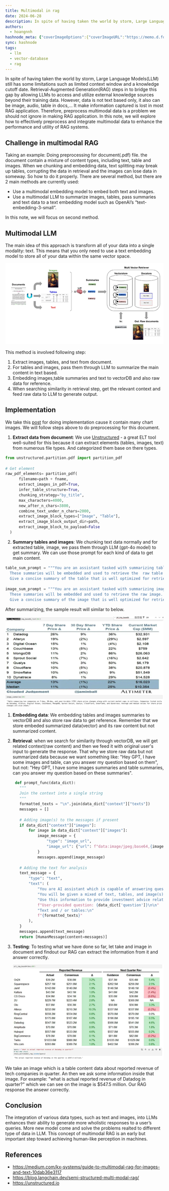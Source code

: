 ```yaml
---
title: Multimodal in rag
date: 2024-06-28
description: In spite of having taken the world by storm, Large Language Models(LLM) still has some limitations such as limited context window and a knowledge cutoff date. Retrieval-Augmented Generation(RAG) steps in to bridge this gap by allowing LLMs to access and utilize external knowledge sources beyond their training data. However, data is not text based only, it also can be image, audio, table in docs,...
authors:
  - hoangnnh
hashnode_meta: {"coverImageOptions":{"coverImageURL":"https://memo.d.foundation/playground/ai/building-llm-system/assets/multimodal-in-rag-multimodel-llm.webp"},"id":"670f4d4ad8a3cebb1d59a8a5","slug":"multimodal-in-rag"}
sync: hashnode
tags:
  - llm
  - vector-database
  - rag
---
```


In spite of having taken the world by storm, Large Language Models(LLM) still has some limitations such as limited context window and a knowledge cutoff date. Retrieval-Augmented Generation(RAG) steps in to bridge this gap by allowing LLMs to access and utilize external knowledge sources beyond their training data. However, data is not text based only, it also can be image, audio, table in docs,... It make information captured is lost in most RAG application. Therefore, preprocess multimodal data is a problem we should not ignore in making RAG application. In this note, we will explore how to effectively preprocess and integrate multimodal data to enhance the performance and utility of RAG systems.

## Challenge in multimodal RAG

Taking an example: Doing preprocessing for document(.pdf) file. the document contain a mixture of content types, including text, table and images. When we chunking and embedding data, text splitting may break up tables, corrupting the data in retrieval and the images can lose data in someway. So how to do it properly. There are several method, but there are 2 main methods are currently used:

- Use a multimodal embedding model to embed both text and images.
- Use a multimodal LLM to summarize images, tables, pass summaries and text data to a text embedding model such as OpenAI’s “text-embedding-3-small”.

In this note, we will focus on second method.

## Multimodal LLM

The main idea of this approach is transform all of your data into a single modality: text. This means that you only need to use a text embedding model to store all of your data within the same vector space.

![](assets/multimodal-in-rag-multimodel-llm.webp)

This method is involved following step:

1. Extract images, tables, and text from document.
2. For tables and images, pass them through LLM to summarize the main content in text based.
3. Embedding images,table summaries and text to vectorDB and also raw data for reference.
4. When searching similarity in retrieval step, get the relevant context and feed raw data to LLM to generate output.

## Implementation

We take this [post](https://cloudedjudgement.substack.com/p/clouded-judgement-111023) for doing implementation cause it contain many chart images. We will follow steps above to do preprocessing for this document.

1. **Extract data from document**: We use [Unstructured](https://unstructured.io/) - a great ELT tool well-suited for this because it can extract elements (tables, images, text) from numerous file types. And categorized them base on there types.

```python
from unstructured.partition.pdf import partition_pdf

# Get element
raw_pdf_elements= partition_pdf(
      filename=path + fname,
      extract_images_in_pdf=True,
      infer_table_structure=True,
      chunking_strategy="by_title",
      max_characters=4000,
      new_after_n_chars=3800,
      combine_text_under_n_chars=2000,
      extract_image_block_types=["Image", "Table"],
      extract_image_block_output_dir=path,
      extract_image_block_to_payload=False
  )
```

2. **Summary tables and images**: We chunking text data normally and for extracted table, image, we pass them through LLM (gpt-4o model) to get summary. We can use those prompt for each kind of data to get main content.

```python
table_sum_prompt = """You are an assistant tasked with summarizing tables for retrieval. \
  These summaries will be embedded and used to retrieve the  raw table elements. \
  Give a concise summary of the table that is well optimized for retrieval. Table: {element} """

image_sum_prompt = """You are an assistant tasked with summarizing images for retrieval. \
  These summaries will be embedded and used to retrieve the raw image. \
  Give a concise summary of the image that is well optimized for retrieval."""
```

After summarizing, the sample result will similar to below.

![](assets/multimodal-in-rag-img-summary.webp)

1. **Embedding data**: We embedding tables and images summaries to vectorDB and also store raw data to get reference. Remember that we store embeded summarized data(vector) and its raw content but not summarized content.

2. **Retrieval**: when we search for similarity through vectorDB, we will get related context(raw content) and then we feed it with original user's input to generate the response. That why we store raw data but not summarized data because we want something like: "Hey GPT, I have some images and table, can you answer my question based on them", but not: "Hey GPT, I have some images summaries and table summaries, can you answer my question based on these summaries".

   ```python
    def prompt_func(data_dict):
      """
      Join the context into a single string
      """
      formatted_texts = "\n".join(data_dict["context"]["texts"])
      messages = []

      # Adding image(s) to the messages if present
      if data_dict["context"]["images"]:
          for image in data_dict["context"]["images"]:
              image_message = {
                  "type": "image_url",
                  "image_url": {"url": f"data:image/jpeg;base64,{image}"},
              }
              messages.append(image_message)

      # Adding the text for analysis
      text_message = {
          "type": "text",
          "text": (
              "You are AI assistant which is capable of answering questions.\n"
              "You will be given a mixed of text, tables, and image(s) usually of charts or graphs.\n"
              "Use this information to provide investment advice related to the user question but keep answer clean and understandable. \n"
              f"User-provided question: {data_dict['question']}\n\n"
              "Text and / or tables:\n"
              f"{formatted_texts}"
          ),
      }
      messages.append(text_message)
      return [HumanMessage(content=messages)]
   ```

3. **Testing**: To testing what we have done so far, let take and image in document and findout our RAG can extract the information from it and answer correctly.

   ![](assets/multimodal-in-rag-testing.webp)

We take an image which is a table content data about reported revenue of tech companies in quarter. An then we ask some information inside that image. For example: "what is actual reported revenue of Datadog in quarter?" which we can see on the image is $547.5 million. Our RAG response the ansewr correctly.

## Conclusion

The integration of various data types, such as text and images, into LLMs enhances their ability to generate more wholistic responses to a user’s queries. More new model come and solve the problems realted to different type of data in LLM. This concept of multimodal RAG is an early but important step toward achieving human-like perception in machines.

## References

- https://medium.com/kx-systems/guide-to-multimodal-rag-for-images-and-text-10dab36e3117
- https://blog.langchain.dev/semi-structured-multi-modal-rag/
- https://unstructured.io

